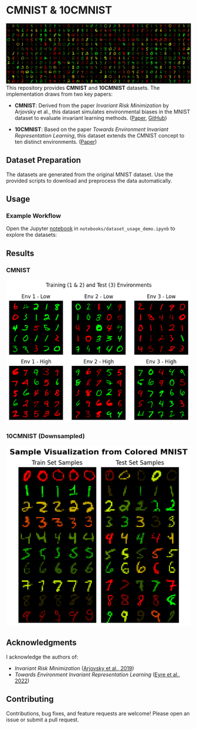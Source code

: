 # CMNIST & 10CMNIST


![image](https://github.com/Mohamad-Ghodrati/Colored-MNIST-Datasets/blob/main/images/10CMNIST.jpg?raw=true)  
This repository provides **CMNIST** and **10CMNIST** datasets. The implementation draws from two key papers:

- **CMNIST**: Derived from the paper *Invariant Risk Minimization* by Arjovsky et al., this dataset simulates environmental biases in the MNIST dataset to evaluate invariant learning methods. ([Paper](https://arxiv.org/abs/1907.02893), [GitHub](https://github.com/facebookresearch/InvariantRiskMinimization))
  
- **10CMNIST**: Based on the paper *Towards Environment Invariant Representation Learning*, this dataset extends the CMNIST concept to ten distinct environments. ([Paper](https://openreview.net/forum?id=c4l4HoM2AFf))


## Dataset Preparation
The datasets are generated from the original MNIST dataset. Use the provided scripts to download and preprocess the data automatically.

## Usage

### Example Workflow


Open the Jupyter [notebook](notebooks/dataset_usage_demo.ipynb) in `notebooks/dataset_usage_demo.ipynb` to explore the datasets:
   
   

## Results

### CMNIST
![image](https://github.com/Mohamad-Ghodrati/Colored-MNIST-Datasets/blob/main/images/CMNISTSample.png?raw=true)

### 10CMNIST (Downsampled)
![image](https://github.com/Mohamad-Ghodrati/Colored-MNIST-Datasets/blob/main/images/10CMNISTSample.png?raw=true)


## Acknowledgments

I acknowledge the authors of:
- *Invariant Risk Minimization* ([Arjovsky et al., 2019](https://arxiv.org/abs/1907.02893))
- *Towards Environment Invariant Representation Learning* ([Eyre et al., 2022](https://openreview.net/forum?id=c4l4HoM2AFf))


## Contributing

Contributions, bug fixes, and feature requests are welcome! Please open an issue or submit a pull request.
